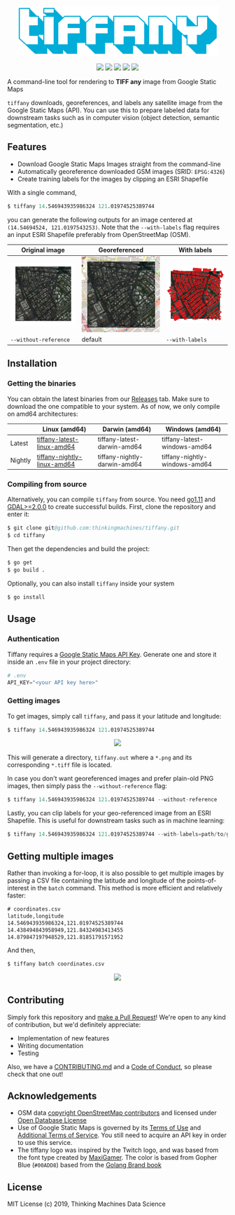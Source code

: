 <p align="center">
    <img src="assets/tiffany-logo.png">
</p>

<p align="center">
    <a href="https://storage.googleapis.com/tm-tiffany/releases/tiffany_latest_linux_amd64"><img src="https://img.shields.io/github/tag/thinkingmachines/tiffany.svg?color=%2300ADD8&label=latest&style=flat-square"></img></a>
    <a href="https://cloud.drone.io/thinkingmachines/tiffany"><img src="https://img.shields.io/badge/dynamic/json.svg?color=brightgreen&label=build&query=status&url=https%3A%2F%2Fcloud.drone.io%2Fapi%2Frepos%2Fthinkingmachines%2Ftiffany%2Fbuilds%2Flatest%3Fref%3Drefs%2Fheads%2Fmaster&style=flat-square"></img></a>
    <a href="https://godoc.org/github.com/thinkingmachines/tiffany"><img src="https://img.shields.io/badge/godoc-reference-5272B4.svg?style=flat-square"></img></a>
    <a href="https://goreportcard.com/report/github.com/thinkingmachines/tiffany"><img src="https://goreportcard.com/badge/github.com/thinkingmachines/tiffany?style=flat-square"></img></a>
    <a href="https://github.com/thinkingmachines/tiffany/blob/master/LICENSE"><img src="https://img.shields.io/github/license/thinkingmachines/tiffany.svg?color=blue&style=flat-square)"></img></a>
</p>

A command-line tool for rendering to **TIFF any** image from Google Static Maps

`tiffany` downloads, georeferences, and labels any satellite image from the
Google Static Maps (API). You can use this to prepare labeled data for
downstream tasks such as in computer vision (object detection, semantic
segmentation, etc.)

## Features

- Download Google Static Maps Images straight from the command-line
- Automatically georeference downloaded GSM images (SRID: `EPSG:4326`)
- Create training labels for the images by clipping an ESRI Shapefile

With a single command,

```s
$ tiffany 14.546943935986324 121.01974525389744
```

you can generate the following outputs for an image centered at `(14.54694524, 121.0197543253)`.
Note that the `--with-labels` flag requires an input ESRI Shapefile preferably
from OpenStreetMap (OSM).

| Original image | Georeferenced  | With labels |
|----------------------------------------|-------------------------|-------------------------------|
|![orig](assets/no_reference.png) | ![ref](assets/with_reference.png)  | ![lbl](assets/with_labels.png)|
| `--without-reference` | default | `--with-labels` | 


## Installation

### Getting the binaries

You can obtain the latest binaries from our
[Releases](https://github.com/thinkingmachines/tiffany/releases) tab. Make sure
to download the one compatible to your system. As of now, we only compile on
amd64 architectures:

|         | Linux (amd64)               | Darwin (amd64)               | Windows (amd64)               |
|---------|-----------------------------|------------------------------|-------------------------------|
| Latest  | [tiffany-latest-linux-amd64](https://storage.googleapis.com/tm-tiffany/releases/tiffany_latest_linux_amd64)  | tiffany-latest-darwin-amd64  | tiffany-latest-windows-amd64  |
| Nightly | [tiffany-nightly-linux-amd64](https://storage.googleapis.com/tm-tiffany/releases/tiffany_nightly_linux_amd64) | tiffany-nightly-darwin-amd64 | tiffany-nightly-windows-amd64 |


### Compiling from source

Alternatively, you can compile `tiffany` from source. You need
[go1.11](https://golang.org/doc/go1.11) and
[GDAL>=2.0.0](https://www.gdal.org/) to create successful builds.  First, clone
the repository and enter it:

```s
$ git clone git@github.com:thinkingmachines/tiffany.git
$ cd tiffany
```

Then get the dependencies and build the project:

```s
$ go get
$ go build .
```

Optionally, you can also install `tiffany` inside your system

```s
$ go install
```

## Usage

### Authentication

Tiffany requires a [Google Static Maps API
Key](https://developers.google.com/maps/documentation/maps-static/intro#get-a-key).
Generate one and store it inside an `.env` file in your project directory:

```s
# .env
API_KEY="<your API key here>"
```

### Getting images

To get images, simply call `tiffany`, and pass it your latitude and longitude:

```s
$ tiffany 14.546943935986324 121.01974525389744
```

<p align="center">
    <img src="https://storage.googleapis.com/tm-tiffany/assets/tiffany_single_demo_no_window.svg"
</p>

This will generate a directory, `tiffany.out` where a `*.png` and its
corresponding `*.tiff` file is located.

In case you don't want georeferenced images and prefer plain-old PNG images,
then simply pass the `--without-reference` flag:

```s
$ tiffany 14.546943935986324 121.01974525389744 --without-reference
```

Lastly, you can clip labels for your geo-referenced image from an ESRI
Shapefile. This is useful for downstream tasks such as in machine learning:

```s
$ tiffany 14.546943935986324 121.01974525389744 --with-labels=path/to/gis_osm_buildings_free_1.shp
```

## Getting multiple images

Rather than invoking a for-loop, it is also possible to get multiple images by
passing a CSV file containing the latitude and longitude of the
points-of-interest in the `batch` command. This method is more efficient and
relatively faster:

```
# coordinates.csv
latitude,longitude
14.546943935986324,121.01974525389744
14.438494843958949,121.84324983413455
14.879847197948529,121.81851791571952
```

And then,

```s
$ tiffany batch coordinates.csv
```

<p align="center">
    <img src="https://storage.googleapis.com/tm-tiffany/assets/tiffany_batch_demo_no_window.svg"
</p>

## Contributing

Simply fork this repository and [make a Pull
Request](https://help.github.com/en/articles/creating-a-pull-request)! We're 
open to any kind of contribution, but we'd definitely appreciate:

- Implementation of new features 
- Writing documentation
- Testing

Also, we have a
[CONTRIBUTING.md](https://github.com/thinkingmachines/tiffany/blob/master/CONTRIBUTING.md)
and a [Code of
Conduct](https://github.com/thinkingmachines/tiffany/blob/master/CODE_OF_CONDUCT.md),
so please check that one out!

## Acknowledgements

- OSM data [copyright OpenStreetMap contributors](www.openstreetmap.org/copyright) and licensed under [Open Database License](opendatacommons.org/licenses/odbl)
- Use of Google Static Maps is governed by its [Terms of Use](https://cloud.google.com/maps-platform/terms/) and [Additional Terms of Service](https://maps.google.com/help/terms_maps/). You still need to acquire an API key in order to use this service.
- The tiffany logo was inspired by the Twitch logo, and was based from the font type created by [MaxiGamer](https://deltafonts.com/deviantart-font/). The color is based from Gopher Blue (`#00ADD8`) based from the [Golang Brand book](https://storage.googleapis.com/golang-assets/Go-brand-book-v1.9.5.pdf)

## License

MIT License (c) 2019,  Thinking Machines Data Science

